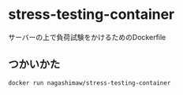 # stress-testing-container

サーバーの上で負荷試験をかけるためのDockerfile

## つかいかた

```bash
docker run nagashimaw/stress-testing-container
```
